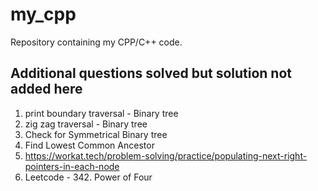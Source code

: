 # my_cpp
Repository containing my CPP/C++ code.

## Additional questions solved but solution not added here
1. print boundary traversal - Binary tree
2. zig zag traversal - Binary tree
3. Check for Symmetrical Binary tree
4. Find Lowest Common Ancestor
5. https://workat.tech/problem-solving/practice/populating-next-right-pointers-in-each-node
6. Leetcode - 342. Power of Four


